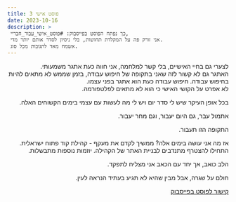 ```yaml
---
title: פוסט אישי 3
date: 2023-10-16
description: >
 כך נפתח הפוסט בפייסבוק: #פוסט_אישי_עבור_חבריי,
 אני זורק פה על המקלדת תחושות, בלי ניסיון לסדר אותם יותר מדי.
 אשמח מאד לתגובות מכל סוג.
---
```

<div dir="rtl">

לצערי גם בחיי האישיים, בלי קשר למלחמה, אני חווה כעת אתגר משמעותי.  
האתגר גם לא קשור לזה שאני בתקופה של חיפוש עבודה, בזמן שממש לא מתאים להיות בחיפוש עבודה. חיפוש עבודה כעת הוא אתגר בפני עצמו.  
לא אפרט על הקושי האישי כי הוא לא מתאים לפלטפורמה.

בכל אופן העיקר שיש לי סדר יום ויש לי מה לעשות עם עצמי בימים הקשוחים האלה.

אתמול עבר, גם היום יעבור, וגם מחר יעבור.

התקופה הזו תעבור.

אז מה אני עושה בימים אלה? ממשיך לקדם את מעקף - קהילת קוד פתוח ישראלית.  
התחילו להצטרף מתנדבים לבניית האתר של הקהילה. יוזמות נוספות מתבשלות.

הלב כואב, אך יחד עם הכאב אני מצליח לתפקד.

חולם על שגרה, אבל מבין שהיא לא תגיע בעתיד הנראה לעין.

[קישור לפוסט בפייסבוק](https://www.facebook.com/urielofir86/posts/2579619038891865)
</div>
